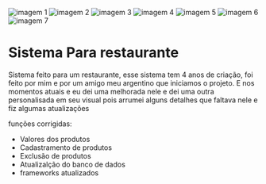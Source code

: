 ![imagem 1](https://user-images.githubusercontent.com/60532293/119527309-33daad00-bd4e-11eb-8a7a-20072f6ab4f9.png)
![imagem 2](https://user-images.githubusercontent.com/60532293/119527579-7308fe00-bd4e-11eb-8c9b-e0070a00bd9b.png)
![imagem 3](https://user-images.githubusercontent.com/60532293/119527696-95028080-bd4e-11eb-97d5-f79f6b3c0308.png)
![imagem 4](https://user-images.githubusercontent.com/60532293/119527864-b8c5c680-bd4e-11eb-8cc4-b44a34b3aabb.png)
![imagem 5](https://user-images.githubusercontent.com/60532293/119528030-dbf07600-bd4e-11eb-871f-7dc37f17e2b5.png)
![imagem 6](https://user-images.githubusercontent.com/60532293/119528271-0d694180-bd4f-11eb-8f72-77084e62d152.png)
![imagem 7](https://user-images.githubusercontent.com/60532293/119528481-34c00e80-bd4f-11eb-9335-d60ccf2b4b9a.png)











# Sistema Para restaurante
Sistema feito para um restaurante, esse sistema tem 4 anos de criação, foi feito por mim e por um amigo meu argentino que iniciamos o projeto. E nos momentos atuais e eu dei uma melhorada nele e dei uma outra personalisada em seu visual
pois arrumei alguns detalhes que faltava nele e fiz algumas atualizações

funções corrigidas:

- Valores dos produtos
- Cadastramento de produtos
- Exclusão de produtos
- Atualizalção do banco de dados
- frameworks atualizados


